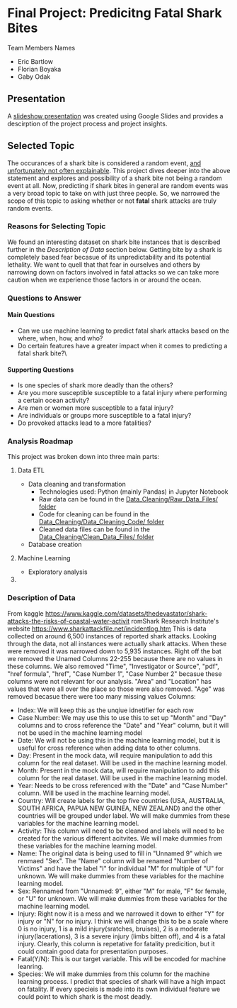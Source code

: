 # Final Project: Predicitng Fatal Shark Bites
Team Members Names 
- Eric Bartlow
- Florian Boyaka
- Gaby Odak

## Presentation 
A [slideshow presentation](https://docs.google.com/presentation/d/1D5jMEY6qLNIQtL0yeWbthlBPU3TV16M7XuY5U8JGtFo/edit#slide=id.p) was created using Google Slides and provides a descirption of the project process and project insights.

## Selected Topic 
The occurances of a shark bite is considered a random event, [and unfortunately not often explainable](https://stories.uq.edu.au/contact-magazine/2019/fear-versus-reality/index.html). This project dives deeper into the above statement and explores and possibility of a shark bite not being a random event at all. Now, predicting if shark bites in general are random events was a very broad topic to take on with just three people. So, we narrowed the scope of this topic to asking whether or not __fatal__ shark attacks are truly random events.

### Reasons for Selecting Topic
We found an interesting dataset on shark bite instances that is described further in the _Description of Data_ section below. Getting bite by a shark is completely based fear becasue of its unpredictability and its potential lethality. We want to quell that that fear in ourselves and others by narrowing down on factors involved in fatal attacks so we can take more caution when we experience those factors in or around the ocean.

### Questions to Answer
#### Main Questions
- Can we use machine learning to predict fatal shark attacks based on the where, when, how, and who?
- Do certain features have a greater impact when it comes to predicting a fatal shark bite?\
#### Supporting Questions
- Is one species of shark more deadly than the others?
- Are you more susceptible susceptible to a fatal injury where performing a certain ocean activity?
- Are men or women more susceptible to a fatal injury?
- Are individuals or groups more susceptible to a fatal injury?
- Do provoked attacks lead to a more fatalities?

### Analysis Roadmap
This project was broken down into three main parts:
1. Data ETL
   - Data cleaning and transformation
     - Technologies used: Python (mainly Pandas) in Jupyter Notebook
     - Raw data can be found in the [Data_Cleaning/Raw_Data_Files/ folder](Data_Cleaning/Raw_Data_Files)
     - Code for cleaning can be found in the [Data_Cleaning/Data_Cleaning_Code/ folder](Data_Cleaning/Data_Cleaning_Code/)
     - Cleaned data files can be found in the [Data_Cleaning/Clean_Data_Files/ folder](Data_Cleaning/Clean_Data_Files)
   - Database creation
   
2. Machine Learning
   - Exploratory analysis

3. 

### Description of Data 
From kaggle https://www.kaggle.com/datasets/thedevastator/shark-attacks-the-risks-of-coastal-water-activit
romShark Research Institute's website https://www.sharkattackfile.net/incidentlog.htm
This is data collected on around 6,500 instances of reported shark attacks. Looking through the data, not all instances were actually shark attacks. When these were removed it was narrowed down to 5,935 instances. Right off the bat we removed the Unamed Columns 22-255 because there are no values in these columns. We also removed "Time", "Investigator or Source", "pdf", "href formula", "href", "Case Number 1", "Case Number 2" becasue these columns were not relevant for our analysis. "Area" and "Location" has values that were all over the place so those were also removed. "Age" was removed becasue there were too many missing values 
Columns: 
- Index: We will keep this as the unqiue idnetifier for each row  
- Case Number: We may use this to use this to set up "Month" and "Day" columns and to cross reference the "Date" and "Year" column, but it will not be used in the machine learning model
- Date: We will not be using this in the machine learning model, but it is useful for cross reference when adding data to other columns.
- Day: Present in the mock data, will require manipulation to add this column for the real dataset. Will be used in the machine learning model.
- Month: Present in the mock data, will require manipulation to add this column for the real dataset. Will be used in the machine learning model.
- Year: Needs to be cross referenced with the "Date" and "Case Number" column.  Will be used in the machine learning model.
- Country: Will create labels for the top five countries (USA, AUSTRALIA, SOUTH AFRICA, PAPUA NEW GUINEA, NEW ZEALAND) and the other countries will be grouped under label. We will make dummies from these variables for the machine learning model.
- Activity: This column will need to be cleaned and labels will need to be created for the various different acitvites. We will make dummies from these variables for the machine learning model.
- Name: The original data is being used to fill in "Unnamed 9" which we renmaed "Sex". The "Name" column will be renamed "Number of Victims" and have the label "I" for individual "M" for multiple of "U" for unknown. We will make dummies from these variables for the machine learning model.
- Sex: Rennamed from "Unnamed: 9", either "M" for male, "F" for female, or "U" for unknown. We will make dummies from these variables for the machine learning model.
- Injury: Right now it is a mess and we narrowed it down to either "Y" for injury or "N" for no injury. I think we will change this to be a scale where 0 is no injury, 1 is a mild injury(sratches, bruises), 2 is a moderate injury(lacerations), 3 is a severe injury (limbs bitten off), and 4 is a fatal injury. Clearly, this column is repetative for fatality predicition, but it could contain good data for presentation purposes.
- Fatal(Y/N): This is our target variable. This will be encoded for machine leanring.
- Species: We will make dummies from this column for the machine learning process. I predict that species of shark will have a high impact on fatality. If every specieis is made into its own individual feature we could point to which shark is the most deadly.



